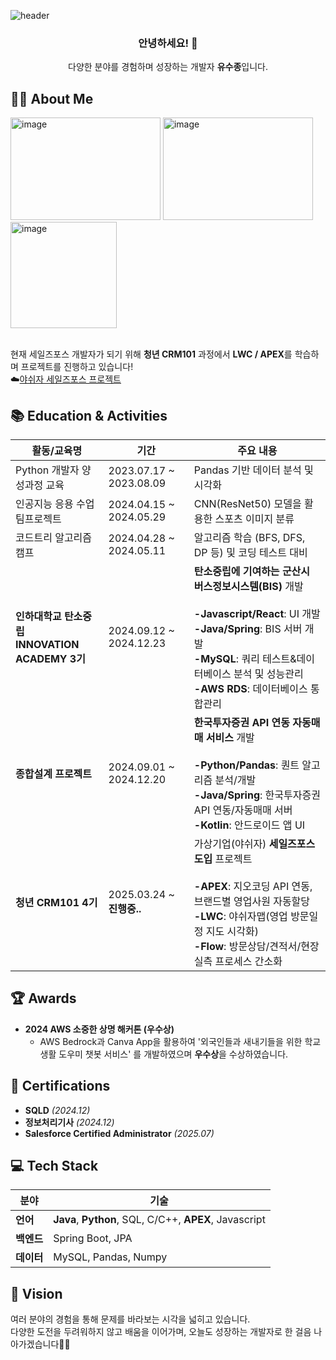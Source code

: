 ![header](https://capsule-render.vercel.app/api?type=waving&color=00A1E0&height=150&section=header&text=ThankYou!&fontSize=45&fontColor=ffffff)



<h3 align="Center">안녕하세요! 👋</h3>
<p align="Center">
    다양한 분야를 경험하며 성장하는 개발자 <b>유수종</b>입니다.
</p>


## **👨‍💻 About Me**

<img width="240" height="164" alt="image" src="https://github.com/user-attachments/assets/b934d9c7-ba35-4ee5-bee3-c8670a0e0f01" />

<img width="240" height="164" alt="image" src="https://github.com/user-attachments/assets/de051760-efb8-445e-a0eb-5a4d73ea66ec" />

<img width="170" height="170" alt="image" src="https://github.com/user-attachments/assets/8247b721-04f6-4e54-a3ee-60456ad21d7f" />

<br> 현재 세일즈포스 개발자가 되기 위해 **청년 CRM101** 과정에서 **LWC / APEX**를 학습하며 프로젝트를 진행하고 있습니다!
<br> ☁️<a href="https://github.com/YashijaSalesForce" target="_self">야쉬자 세일즈포스 프로젝트</a>


## **📚 Education & Activities**
| 활동/교육명                             | 기간                     | 주요 내용                                                                 |
|----------------------------------------|--------------------------|--------------------------------------------------------------------------|
| Python 개발자 양성과정 교육         | 2023.07.17 ~ 2023.08.09 | Pandas 기반 데이터 분석 및 시각화                        |
| 인공지능 응용 수업 팀프로젝트         | 2024.04.15 ~ 2024.05.29 | CNN(ResNet50) 모델을 활용한 스포츠 이미지 분류                       |
| 코드트리 알고리즘 캠프         | 2024.04.28 ~ 2024.05.11 | 알고리즘 학습 (BFS, DFS, DP 등) 및 코딩 테스트 대비                       |
| **인하대학교 탄소중립<br> INNOVATION ACADEMY 3기**      | 2024.09.12 ~ 2024.12.23 | **탄소중립에 기여하는 군산시 버스정보시스템(BIS)** 개발<br><br> **-Javascript/React**: UI 개발<br> **-Java/Spring**: BIS 서버 개발<br> **-MySQL**: 쿼리 테스트&데이터베이스 분석 및 성능관리<br> **-AWS RDS**: 데이터베이스 통합관리           |
| **종합설계 프로젝트**           | 2024.09.01 ~ 2024.12.20 | **한국투자증권 API 연동 자동매매 서비스** 개발 <br><br> **-Python/Pandas**: 퀀트 알고리즘 분석/개발<br> **-Java/Spring**: 한국투자증권 API 연동/자동매매 서버<br> **-Kotlin**: 안드로이드 앱 UI   |
| **청년 CRM101 4기**           | 2025.03.24 ~ **진행중..**     | 가상기업(야쉬자) **세일즈포스 도입** 프로젝트 <br><br> **-APEX**: 지오코딩 API 연동, 브랜드별 영업사원 자동할당<br> **-LWC**: 야쉬자맵(영업 방문일정 지도 시각화)<br> **-Flow**: 방문상담/견적서/현장실측 프로세스 간소화<br>     |


## **🏆 Awards**
- **2024 AWS 소중한 상명 해커톤 (우수상)**  
   - AWS Bedrock과 Canva App을 활용하여 '외국인들과 새내기들을 위한 학교생활 도우미 챗봇 서비스' 를 개발하였으며 **우수상**을 수상하였습니다.



## **🔖 Certifications**
- **SQLD** *(2024.12)*  
- **정보처리기사** *(2024.12)* 
- **Salesforce Certified Administrator** *(2025.07)*

## **💻 Tech Stack**
| **분야**     | **기술**                                      |
|--------------|---------------------------------------------|
| **언어**     | **Java**, **Python**, SQL, C/C++, **APEX**, Javascript                                |
| **백엔드**   | Spring Boot, JPA                            |
| **데이터**   | MySQL, Pandas, Numpy               |



## **🚀 Vision**
여러 분야의 경험을 통해 문제를 바라보는 시각을 넓히고 있습니다.  
다양한 도전을 두려워하지 않고 배움을 이어가며,
오늘도 성장하는 개발자로 한 걸음 나아가겠습니다👨‍💻


<!--
**paulyu8868/paulyu8868** is a ✨ _special_ ✨ repository because its `README.md` (this file) appears on your GitHub profile.

Here are some ideas to get you started:

- 🔭 I’m currently working on ...
- 🌱 I’m currently learning ...
- 👯 I’m looking to collaborate on ...
- 🤔 I’m looking for help with ...
- 💬 Ask me about ...
- 📫 How to reach me: ...
- 😄 Pronouns: ...
- ⚡ Fun fact: ...
-->
